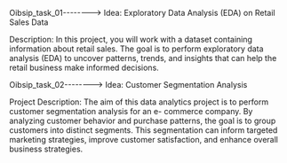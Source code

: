 Oibsip_task_01-------->
Idea: Exploratory Data Analysis (EDA) on Retail Sales Data

Description:
In this project, you will work with a dataset containing information about retail sales. The goal is
to perform exploratory data analysis (EDA) to uncover patterns, trends, and insights that can
help the retail business make informed decisions.

Oibsip_task_02-------->
Idea: Customer Segmentation Analysis

Project Description:
The aim of this data analytics project is to perform customer segmentation analysis for an e-
commerce company. By analyzing customer behavior and purchase patterns, the goal is to
group customers into distinct segments. This segmentation can inform targeted marketing
strategies, improve customer satisfaction, and enhance overall business strategies.

